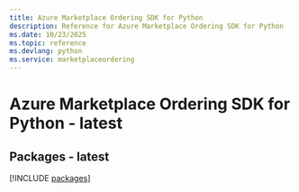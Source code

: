 ```yaml
---
title: Azure Marketplace Ordering SDK for Python
description: Reference for Azure Marketplace Ordering SDK for Python
ms.date: 10/23/2025
ms.topic: reference
ms.devlang: python
ms.service: marketplaceordering
---
```

# Azure Marketplace Ordering SDK for Python - latest
## Packages - latest
[!INCLUDE [packages](marketplace-ordering-index.md)]